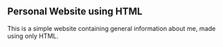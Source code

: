 ## Personal Website using HTML

This is a simple website containing general information about me, made using only HTML.

